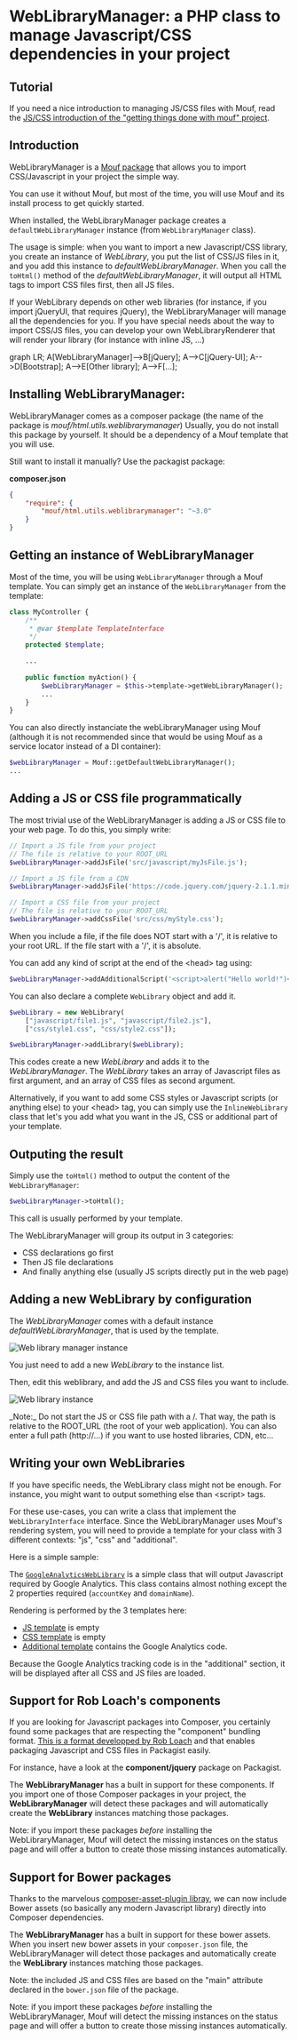 WebLibraryManager: a PHP class to manage Javascript/CSS dependencies in your project
====================================================================================

Tutorial
--------

If you need a nice introduction to managing JS/CSS files with Mouf, read the [JS/CSS introduction of the "getting things done with mouf" project](http://mouf-php.com/packages/mouf/getting-things-done-basic-edition/doc/adding_js_and_css_files.md).

Introduction
------------

WebLibraryManager is a [Mouf package](http://mouf-php.com) that allows you to import CSS/Javascript in your project the simple way.

You can use it without Mouf, but most of the time, you will use Mouf and its install process to get quickly started.

When installed, the WebLibraryManager package creates a `defaultWebLibraryManager` instance (from
`WebLibraryManager` class).

The usage is simple: when you want to import a new Javascript/CSS library, you create an instance of *WebLibrary*, you put the list of CSS/JS files in it, and you add this instance to *defaultWebLibraryManager*.
When you call the `toHtml()` method of the *defaultWebLibraryManager*, it will output all HTML tags to import CSS files first, then all JS files.

If your WebLibrary depends on other web libraries (for instance, if you import jQueryUI, that requires jQuery), the WebLibraryManager will manage all the dependencies for you.
If you have special needs about the way to import CSS/JS files, you can develop your own WebLibraryRenderer that will render your library (for instance with inline JS, ...)

<script src="http://www.sveido.com/mermaid/dist/mermaid.full.min.js"></script>
<style>
g.label {
	color: #333;
}
</style>
<div class="mermaid">
graph LR;
    A[WebLibraryManager]-->B[jQuery];
    A-->C[jQuery-UI];
    A-->D[Bootstrap];
    A-->E[Other library];
    A-->F[...];
</div>

Installing WebLibraryManager:
-----------------------------

WebLibraryManager comes as a composer package (the name of the package is *mouf/html.utils.weblibrarymanager*)
Usually, you do not install this package by yourself. It should be a dependency of a Mouf template that you will use.

Still want to install it manually? Use the packagist package:

**composer.json**
```json
{
    "require": {
        "mouf/html.utils.weblibrarymanager": "~3.0"
    } 
}
```

Getting an instance of WebLibraryManager
----------------------------------------

Most of the time, you will be using `WebLibraryManager` through a Mouf template.
You can simply get an instance of the `WebLibraryManager` from the template:

```php
class MyController {
	/**
	 * @var $template TemplateInterface
	 */
	protected $template;

	...
	
	public function myAction() {
		$webLibraryManager = $this->template->getWebLibraryManager();
		...
	}
}
```

You can also directly instanciate the webLibraryManager using Mouf (although it is not recommended
since that would be using Mouf as a service locator instead of a DI container):

```php
$webLibraryManager = Mouf::getDefaultWebLibraryManager();
...
``` 


Adding a JS or CSS file programmatically
----------------------------------------
The most trivial use of the WebLibraryManager is adding a JS or CSS file to your web page.
To do this, you simply write:

```php
// Import a JS file from your project
// The file is relative to your ROOT_URL
$webLibraryManager->addJsFile('src/javascript/myJsFile.js');

// Import a JS file from a CDN
$webLibraryManager->addJsFile('https://code.jquery.com/jquery-2.1.1.min.js');
```

```php
// Import a CSS file from your project
// The file is relative to your ROOT_URL
$webLibraryManager->addCssFile('src/css/myStyle.css');
```

<div class="alert alert-info">When you include a file, if the file does NOT start with a '/', it is relative to your root URL.
If the file start with a '/', it is absolute.</div>

You can add any kind of script at the end of the &lt;head&gt; tag using:

```php
$webLibraryManager->addAdditionalScript('<script>alert("Hello world!")</script>');
```


You can also declare a complete `WebLibrary` object and add it.

```php
$webLibrary = new WebLibrary(
	["javascript/file1.js", "javascript/file2.js"],
	["css/style1.css", "css/style2.css"]);

$webLibraryManager->addLibrary($webLibrary);
```

This codes create a new *WebLibrary* and adds it to the *WebLibraryManager*.
The *WebLibrary* takes an array of Javascript files as first argument, and an array
of CSS files as second argument.

Alternatively, if you want to add some CSS styles or Javascript scripts (or anything else) to your &lt;head&gt; tag,
you can simply use the `InlineWebLibrary` class that let's you add what you want in the JS, CSS or additional part
of your template.

Outputing the result
--------------------

Simply use the `toHtml()` method to output the content of the `WebLibraryManager`:

```php
$webLibraryManager->toHtml();
```

This call is usually performed by your template.

The WebLibraryManager will group its output in 3 categories:

- CSS declarations go first
- Then JS file declarations
- And finally anything else (usually JS scripts directly put in the web page) 

Adding a new WebLibrary by configuration
----------------------------------------
The _WebLibraryManager_ comes with a default instance *defaultWebLibraryManager*, that is used by the template.

![Web library manager instance](doc/images/defaultWebLibraryManager.png)

You just need to add a new *WebLibrary* to the instance list.

Then, edit this weblibrary, and add the JS and CSS files you want to include.

![Web library instance](doc/images/weblibrary.png)

<div class="alert">_Note:_ Do not start the JS or CSS file path with a /. That way, the path is relative to the
ROOT_URL (the root of your web application). You can also enter a full path (http://...) if you want to
use hosted libraries, CDN, etc...</div>

Writing your own WebLibraries
-----------------------------
If you have specific needs, the WebLibrary class might not be enough.
For instance, you might want to output something else than &lt;script&gt; tags.

For these use-cases, you can write a class that implement the `WebLibraryInterface` interface.
Since the WebLibraryManager uses Mouf's rendering system, you will need to provide a template for
your class with 3 different contexts: "js", "css" and "additional".

Here is a simple sample:

The [`GoogleAnalyticsWebLibrary`](https://github.com/thecodingmachine/modules.google-analytics/blob/4.0/src/Mouf/Modules/GoogleAnalytics/GoogleAnalyticsWebLibrary.php#L16)
is a simple class that will output Javascript required by Google Analytics.
This class contains almost nothing except the 2 properties required (`accountKey` and `domainName`).

Rendering is performed by the 3 templates here:

- [JS template](https://github.com/thecodingmachine/modules.google-analytics/blob/4.0/src/templates/Mouf/Modules/GoogleAnalytics/GoogleAnalyticsWebLibrary__js.php) is empty
- [CSS template](https://github.com/thecodingmachine/modules.google-analytics/blob/4.0/src/templates/Mouf/Modules/GoogleAnalytics/GoogleAnalyticsWebLibrary__css.php) is empty
- [Additional template](https://github.com/thecodingmachine/modules.google-analytics/blob/4.0/src/templates/Mouf/Modules/GoogleAnalytics/GoogleAnalyticsWebLibrary__additional.php) contains the Google Analytics code.

Because the Google Analytics tracking code is in the "additional" section, it will be displayed after all CSS and JS files are loaded.


Support for Rob Loach's components
----------------------------------

If you are looking for Javascript packages into Composer, you certainly found some packages that are
respecting the "component" bundling format. [This is a format developped by Rob Loach](http://github.com/robloach/component-installer) and that
enables packaging Javascript and CSS files in Packagist easily.

For instance, have a look at the **component/jquery** package on Packagist.

The **WebLibraryManager** has a built in support for these components. If you import one of those Composer packages
in your project, the **WebLibraryManager** will detect these packages and will automatically create the **WebLibrary** instances
matching those packages.

Note: if you import these packages _before_ installing the WebLibraryManager, Mouf will detect the missing instances on the
status page and will offer a button to create those missing instances automatically.

Support for Bower packages
--------------------------

Thanks to the marvelous [composer-asset-plugin libray](http://github.com/francoispluchino/composer-asset-plugin), we can now include
Bower assets (so basically any modern Javascript library) directly into Composer dependencies.

The **WebLibraryManager** has a built in support for these bower assets. When you insert new bower assets
in your `composer.json` file, the WebLibraryManager will detect those packages and automatically create the 
**WebLibrary** instances matching those packages.

Note: the included JS and CSS files are based on the "main" attribute declared in the `bower.json` file of the package. 

Note: if you import these packages _before_ installing the WebLibraryManager, Mouf will detect the missing instances on the
status page and will offer a button to create those missing instances automatically.

